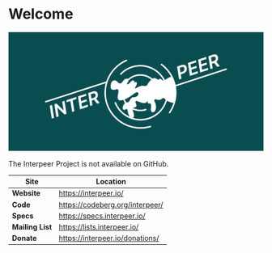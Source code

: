 # Welcome

![Interpeer Project](profile/interpeer_header.png)

The Interpeer Project is not available on GitHub.

| Site             | Location |
|-|-|
| **Website**      | https://interpeer.io/ |
| **Code**         | https://codeberg.org/interpeer/ |
| **Specs**        | https://specs.interpeer.io/ | 
| **Mailing List** | https://lists.interpeer.io/ |
| **Donate**       | https://interpeer.io/donations/ |
